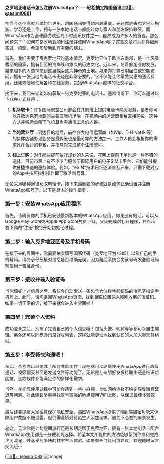 **克罗地亚电话卡怎么注册WhatsApp？——轻松搞定跨国通讯[[TG💪+ @esim1088](https://t.me/s/esim1088)]**

在当今这个高度互联的世界里，跨国通讯变得越来越重要。无论你是去克罗地亚旅游、学习还是工作，拥有一张本地电话卡都能让你与家人和朋友保持联系。而WhatsApp作为全球最受欢迎的即时通讯软件之一，自然成为许多人的首选。那么问题来了：如何在克罗地亚顺利注册并使用WhatsApp呢？这篇文章将为你详细解答这一问题，希望能帮助到有需要的朋友。

首先，我们需要了解克罗地亚的基本情况。克罗地亚位于欧洲东南部，是一个风景秀丽的国家，拥有壮丽的海岸线和悠久的历史文化。近年来，随着旅游业的发展，越来越多的人选择来到这里探索这片神奇的土地。如果你打算长期居住或短期访问，拥有一张当地的电话卡无疑是非常必要的。它不仅能让你享受实惠的通话费用，还能方便地使用各种在线服务，包括WhatsApp这样的社交平台。

接下来，我们来谈谈如何获取一张克罗地亚的电话卡。通常情况下，你可以通过以下几种方式获得：

1. **机场取卡**：许多国际航空公司都会在其航班上提供电话卡购买服务，或者你可以在抵达克罗地亚的主要国际机场后，在机场内的运营商柜台直接购买。这种方式非常适合刚下飞机且急需通信工具的人群。

2. **当地营业厅**：到达目的地后，前往各大电信运营商（如Vip、T-Hrvatski等）的实体店铺办理业务是最传统也是最可靠的方法之一。工作人员会根据你的需求推荐合适的套餐，并指导你完成整个注册流程。

3. **线上订购**：对于那些提前做好规划的人来说，在网上提前下单也是一种不错的选择。目前市面上有不少专门服务于国际用户的电子SIM卡平台，它们能够提供便捷快速的服务体验。例如，“eSIM”技术已经逐渐普及开来，只需下载对应的App并按照指引操作即可激活新号码。

无论采用哪种途径获取电话卡，接下来最重要的步骤就是如何正确设置并注册WhatsApp账号了。以下是具体的操作指南：

### 第一步：安装WhatsApp应用程序
首先，请确保你的手机已安装最新版本的WhatsApp应用。如果没有的话，可以从Google Play Store或Apple App Store免费下载。安装完成后打开程序，并点击右下角的“注册”按钮开始初始化过程。

### 第二步：输入克罗地亚区号及手机号码
在接下来的界面中，你需要依次填写国家代码（克罗地亚为+385）以及自己的手机号码。请务必仔细核对信息是否准确无误，因为稍后系统会向该号码发送验证码短信用于验证身份。

### 第三步：接收并输入验证码
当你填好上述信息之后，系统会自动发送一条包含六位数字验证码的消息至指定手机号上。此时，请切换回WhatsApp页面，找到相应位置输入刚刚收到的验证码。如果一切正常的话，接下来就会进入主界面啦！

### 第四步：完善个人资料
成功登录之后，别忘了完善自己的个人信息哦！包括头像、昵称等等都可以自由编辑。另外还可以同步通讯录好友列表，这样就能更快地找到认识的人加入聊天群组啦。

### 第五步：享受畅快沟通吧！
至此，恭喜你已经完成了所有准备工作！现在就可以尽情使用WhatsApp进行语音通话、视频聊天甚至是发送文件等功能了。无论是与亲朋好友保持联络还是结识新朋友，这款软件都能满足你的多样化需求。

当然，在实际使用过程中可能会遇到一些小麻烦，比如网络连接不稳定导致消息延迟等问题。对此建议尽量寻找信号较强的地点使用WiFi上网，以保证最佳体验效果。

最后还要提醒大家注意保护隐私安全。虽然WhatsApp提供了端到端加密功能来保障用户数据不被泄露，但仍需谨慎对待陌生人添加请求，避免不必要的麻烦发生。

总之，无论你是计划短期旅行还是长期定居于克罗地亚，拥有一张本地电话卡配合WhatsApp使用都是十分便利的选择。希望本文所提供的方法能够帮到你顺利完成注册流程，并享受到愉快的数字生活体验。如果有任何疑问或建议，欢迎随时留言交流哦～

[[TG💪+ @esim1088](https://t.me/s/esim1088) ![Image](https://i.postimg.cc/4NQfJmqS/Snipaste-2025-05-13-00-14-12.png)]
